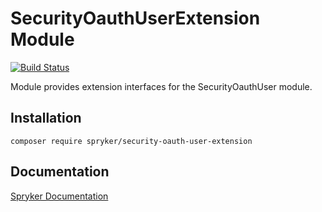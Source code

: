 # SecurityOauthUserExtension Module
[![Build Status](https://travis-ci.org/spryker/security-oauth-user-extension.svg)](https://travis-ci.org/spryker/security-oauth-user-extension)

Module provides extension interfaces for the SecurityOauthUser module.

## Installation

```
composer require spryker/security-oauth-user-extension
```

## Documentation

[Spryker Documentation](https://documentation.spryker.com/module_guide/overview.htm)
